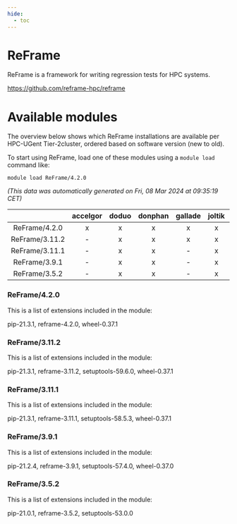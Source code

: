 ```yaml
---
hide:
  - toc
---
```


ReFrame
=======


ReFrame is a framework for writing regression tests for HPC systems.

https://github.com/reframe-hpc/reframe
# Available modules


The overview below shows which ReFrame installations are available per HPC-UGent Tier-2cluster, ordered based on software version (new to old).

To start using ReFrame, load one of these modules using a `module load` command like:

```shell
module load ReFrame/4.2.0
```

*(This data was automatically generated on Fri, 08 Mar 2024 at 09:35:19 CET)*  

| |accelgor|doduo|donphan|gallade|joltik|skitty|
| :---: | :---: | :---: | :---: | :---: | :---: | :---: |
|ReFrame/4.2.0|x|x|x|x|x|x|
|ReFrame/3.11.2|-|x|x|x|x|x|
|ReFrame/3.11.1|-|x|x|-|x|x|
|ReFrame/3.9.1|-|x|x|-|x|x|
|ReFrame/3.5.2|-|x|x|-|x|x|


### ReFrame/4.2.0

This is a list of extensions included in the module:

pip-21.3.1, reframe-4.2.0, wheel-0.37.1

### ReFrame/3.11.2

This is a list of extensions included in the module:

pip-21.3.1, reframe-3.11.2, setuptools-59.6.0, wheel-0.37.1

### ReFrame/3.11.1

This is a list of extensions included in the module:

pip-21.3.1, reframe-3.11.1, setuptools-58.5.3, wheel-0.37.1

### ReFrame/3.9.1

This is a list of extensions included in the module:

pip-21.2.4, reframe-3.9.1, setuptools-57.4.0, wheel-0.37.0

### ReFrame/3.5.2

This is a list of extensions included in the module:

pip-21.0.1, reframe-3.5.2, setuptools-53.0.0